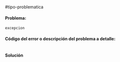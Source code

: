 #tipo-problematica  
#### Problema:
`excepcion`

#### Código del error o descripción del problema a detalle:
```cs

```
#### Solución
```cs

```